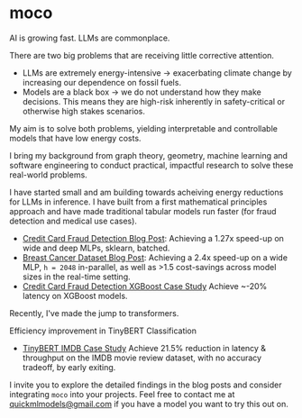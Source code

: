 # moco

AI is growing fast. LLMs are commonplace. 

There are two big problems that are receiving little corrective attention.
- LLMs are extremely energy-intensive $\rightarrow$ exacerbating climate change by increasing our dependence on fossil fuels.
- Models are a black box $\rightarrow$ we do not understand how they make decisions. This means they are high-risk inherently in safety-critical or otherwise high stakes scenarios.

My aim is to solve both problems, yielding interpretable and controllable models that have low energy costs.

I bring my background from graph theory, geometry, machine learning and software engineering to conduct practical, impactful research to solve these real-world problems.

I have started small and am building towards acheiving energy reductions for LLMs in inference. I have built from a first mathematical principles approach and have made traditional tabular models run faster (for fraud detection and medical use cases).

- [Credit Card Fraud Detection Blog Post](https://compressmodels.github.io/2025/06/06/realtime-fraud-detection.html): Achieving a 1.27x speed-up on wide and deep MLPs, sklearn, batched.
- [Breast Cancer Dataset Blog Post](https://compressmodels.github.io/2025/06/01/breast-cancer-case-study.html): Achieving a 2.4x speed-up on a wide MLP, `h = 2048` in-parallel, as well as >1.5 cost-savings across model sizes in the real-time setting.
- [Credit Card Fraud Detection XGBoost Case Study](https://compressmodels.github.io/research_report.pdf) Achieve ~-20% latency on XGBoost models.

Recently, I've made the jump to transformers. 

Efficiency improvement in TinyBERT Classification
- [TinyBERT IMDB Case Study](https://compressmodels.github.io/tiny_bert_imdb.pdf) Achieve 21.5% reduction in latency & throughput on the IMDB movie review dataset, with no accuracy tradeoff, by early exiting.


I invite you to explore the detailed findings in the blog posts and consider integrating `moco` into your projects. Feel free to contact me at [quickmlmodels@gmail.com](mailto:quickmlmodels@gmail.com) if you have a model you want to try this out on.
